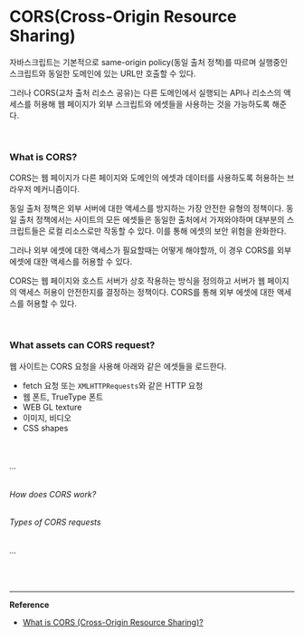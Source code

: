 # CORS(Cross-Origin Resource Sharing)

자바스크립트는 기본적으로 same-origin policy(동일 출처 정책)를 따르며 실행중인 스크립트와 동일한 도메인에 있는 URL만 호출할 수 있다.  

그러나 CORS(교차 출처 리소스 공유)는 다른 도메인에서 실행되는 API나 리소스의 액세스를 허용해 웹 페이지가 외부 스크립트와 에셋들을 사용하는 것을 가능하도록 해준다.

<br>

### What is CORS?

CORS는 웹 페이지가 다른 페이지와 도메인의 에셋과 데이터를 사용하도록 허용하는 브라우저 메커니즘이다.

동일 출처 정책은 외부 서버에 대한 액세스를 방지하는 가장 안전한 유형의 정책이다. 동일 출처 정책에서는 사이트의 모든 에셋들은 동일한 출처에서 가져와야하며 대부분의 스크립트들은 로컬 리소스로만 작동할 수 있다. 이를 통해 에셋의 보안 위험을 완화한다.  

그러나 외부 에셋에 대한 액세스가 필요할때는 어떻게 해야할까, 이 경우 CORS를 외부 에셋에 대한 액세스를 허용할 수 있다.

CORS는 웹 페이지와 호스트 서버가 상호 작용하는 방식을 정의하고 서버가 웹 페이지의 액세스 허용이 안전한지를 결정하는 정책이다. CORS를 통해 외부 에셋에 대한 액세스를 허용할 수 있다.

<br>

### What assets can CORS request?

웹 사이트는 CORS 요청을 사용해 아래와 같은 에셋들을 로드한다.

- fetch 요청 또는 `XMLHTTPRequests`와 같은 HTTP 요청
- 웹 폰트, TrueType 폰트
- WEB GL texture
- 이미지, 비디오
- CSS shapes

<br>

###### ...

###### How does CORS work?

###### Types of CORS requests

###### ...

<br>

------

**Reference**

- [What is CORS (Cross-Origin Resource Sharing)?](https://www.educative.io/blog/getting-started-cors)
